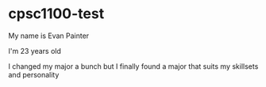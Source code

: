 # cpsc1100-test

My name is Evan Painter

I'm 23 years old

I changed my major a bunch but I finally found a major that suits my skillsets and personality
